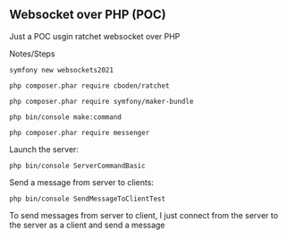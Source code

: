 ## Websocket over PHP (POC)

Just a POC usgin ratchet websocket over PHP

Notes/Steps

```
symfony new websockets2021

php composer.phar require cboden/ratchet

php composer.phar require symfony/maker-bundle

php bin/console make:command

php composer.phar require messenger
```

Launch the server:

```
php bin/console ServerCommandBasic
```

Send a message from server to clients:

```
php bin/console SendMessageToClientTest
```

To send messages from server to client, I just connect from the server to the server as a client and send a message

